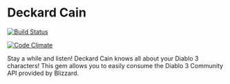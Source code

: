 Deckard Cain
============

[![Build Status](https://travis-ci.org/daegren/deckard_cain.png?branch=master)](https://travis-ci.org/daegren/deckard_cain)

[![Code Climate](https://d3s6mut3hikguw.cloudfront.net/github/daegren/deckard_cain.png)](https://d3s6mut3hikguw.cloudfront.net/github/daegren/deckard_cain.png)

Stay a while and listen! Deckard Cain knows all about your Diablo 3 characters! This gem allows you to easily consume the Diablo 3 Community API provided by Blizzard.
